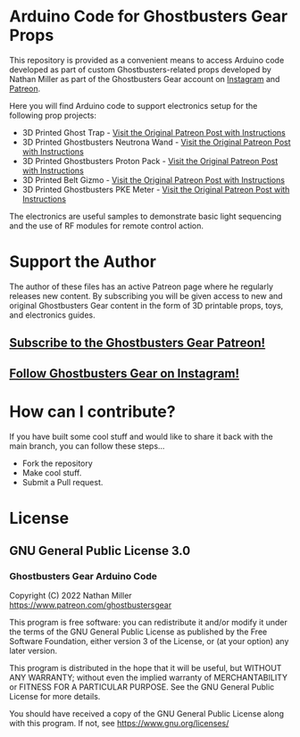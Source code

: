 # Arduino Code for Ghostbusters Gear Props
This repository is provided as a convenient means to access Arduino code developed as part of custom Ghostbusters-related props developed by Nathan Miller as part of the Ghostbusters Gear account on [Instagram](https://www.instagram.com/ghostbustersgear/) and [Patreon](https://www.patreon.com/ghostbustersgear). 

Here you will find Arduino code to support electronics setup for the following prop projects:

- 3D Printed Ghost Trap  - [Visit the Original Patreon Post with Instructions](https://www.patreon.com/posts/34070395)
- 3D Printed Ghostbusters Neutrona Wand  - [Visit the Original Patreon Post with Instructions](https://www.patreon.com/posts/35689867)
- 3D Printed Ghostbusters Proton Pack  - [Visit the Original Patreon Post with Instructions](https://www.patreon.com/posts/40524026)
- 3D Printed Belt Gizmo - [Visit the Original Patreon Post with Instructions](https://www.patreon.com/posts/43906527)
- 3D Printed Ghostbusters PKE Meter - [Visit the Original Patreon Post with Instructions](https://www.patreon.com/posts/46880648)

The electronics are useful samples to demonstrate basic light sequencing and the use of RF modules for remote control action.

# Support the Author
The author of these files has an active Patreon page where he regularly releases new content. By subscribing you will be given access to new and original Ghostbusters Gear content in the form of 3D printable props, toys, and electronics guides.

## [Subscribe to the Ghostbusters Gear Patreon!](https://www.patreon.com/ghostbustersgear)
## [Follow Ghostbusters Gear on Instagram!](https://www.instagram.com/ghostbustersgear)

# How can I contribute?
If you have built some cool stuff and would like to share it back with the main branch, you can follow these steps...

- Fork the repository
- Make cool stuff.
- Submit a Pull request.

# License
## GNU General Public License 3.0

### Ghostbusters Gear Arduino Code
Copyright (C) 2022  Nathan Miller
https://www.patreon.com/ghostbustersgear

This program is free software: you can redistribute it and/or modify
it under the terms of the GNU General Public License as published by
the Free Software Foundation, either version 3 of the License, or
(at your option) any later version.

This program is distributed in the hope that it will be useful,
but WITHOUT ANY WARRANTY; without even the implied warranty of
MERCHANTABILITY or FITNESS FOR A PARTICULAR PURPOSE.  See the
GNU General Public License for more details.

You should have received a copy of the GNU General Public License
along with this program.  If not, see <https://www.gnu.org/licenses/>
